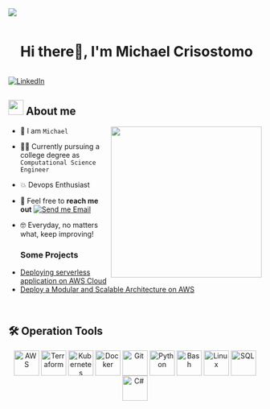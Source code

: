 <!--horizontal divider(gradiant)-->
<img src="https://user-images.githubusercontent.com/73097560/115834477-dbab4500-a447-11eb-908a-139a6edaec5c.gif">

<!--h1 without bottom border-->

<div id="user-content-toc">
  <ul align="left">
    <summary><h1 style="display: inline-block">Hi there👋, I'm Michael Crisostomo</h1></summary>
  </ul>
</div>

<p align ="left">
  
   <a href="www.linkedin.com/in/michael-d-crisóstomo-10706423a" target="_blank">
    <img alt="LinkedIn" src="https://img.shields.io/badge/LinkedIn-0077B5?style=for-the-badge&logo=linkedin&logoColor=white">
  </a>   
 

<!--About Me-->

## <picture><img src = "https://github.com/7oSkaaa/7oSkaaa/blob/main/Images/about_me.gif?raw=true" width = 30px></picture> About me

<picture> <img align="right" src="https://media.giphy.com/media/SWoSkN6DxTszqIKEqv/giphy.gif" width = 300px></picture>

- :school: I am `Michael` 
- :technologist: Currently pursuing a college degree as `Computational Science Engineer`
- :boom: Devops Enthusiast
- :email: Feel free to **reach me out** [![Send me Email](https://img.shields.io/static/v1?label=email&amp;message=Michael&amp;color=EA4335&amp;style=flat-square)](mailto:work.crisostomo@gmail.com)
- :nerd_face: Everyday, no matters what, keep improving!

  ### Some Projects

<!-- BLOG-POST-LIST:START -->
- [Deploying serverless application on AWS Cloud](https://www.linkedin.com/posts/michael-d-cris%C3%B3stomo-10706423a_serverless-application-deployment-on-aws-activity-7273372351348498433-IOH8?utm_source=share&utm_medium=member_desktop&rcm=ACoAADtz4ZcBz7xHHAntAuuc4Zrt8XQue4DZZ5Q)
- [ Deploy a Modular and Scalable Architecture on AWS](https://www.linkedin.com/posts/michael-d-cris%C3%B3stomo-10706423a_modular-and-scalable-vpc-architecture-on-activity-7257739483805093889-TIV-?utm_source=share&utm_medium=member_desktop&rcm=ACoAADtz4ZcBz7xHHAntAuuc4Zrt8XQue4DZZ5Q)

<!-- BLOG-POST-LIST:END -->

<br>

## 🛠️ Operation Tools
<p align="center">
  <a href="https://aws.amazon.com/" target="_blank"><img align="center" src="https://cdn.worldvectorlogo.com/logos/aws-2.svg" alt="AWS" height="50" /></a>
  <a href="https://www.terraform.io/" target="_blank"><img align="center" src="https://www.vectorlogo.zone/logos/terraformio/terraformio-icon.svg" alt="Terraform" height="50" /></a>
  <a href="https://kubernetes.io/" target="_blank"><img align="center" src="https://www.vectorlogo.zone/logos/kubernetes/kubernetes-icon.svg" alt="Kubernetes" height="50" /></a>
  <a href="https://www.docker.com/" target="_blank"><img align="center" src="https://cdn.worldvectorlogo.com/logos/docker.svg" alt="Docker" height="50" /></a>
  <a href="https://git-scm.com/" target="_blank"><img align="center" src="https://cdn.worldvectorlogo.com/logos/git-icon.svg" alt="Git" height="50" /></a>
  <a href="https://www.python.org/" target="_blank"><img align="center" src="https://cdn.worldvectorlogo.com/logos/python-5.svg" alt="Python" height="50" /></a>
  <a href="https://www.gnu.org/software/bash/" target="_blank"><img align="center" src="https://upload.wikimedia.org/wikipedia/commons/4/4b/Bash_Logo_Colored.svg" alt="Bash" height="50" /></a>
  <a href="https://www.kernel.org/" target="_blank"><img align="center" src="https://cdn.worldvectorlogo.com/logos/tux.svg" alt="Linux" height="50" /></a>
  <a href="https://en.wikipedia.org/wiki/SQL" target="_blank"><img align="center" src="https://cdn-icons-png.flaticon.com/512/2772/2772128.png" alt="SQL" height="50" /></a>
  <a href="https://learn.microsoft.com/en-us/dotnet/csharp/" target="_blank"><img align="center" src="https://cdn.worldvectorlogo.com/logos/c--4.svg" alt="C#" height="50" /></a>
</p>





